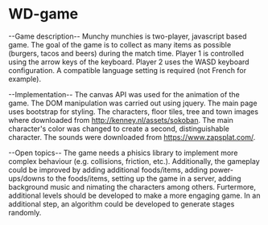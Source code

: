 # WD-game

--Game description--
Munchy munchies is two-player, javascript based game. The goal of the game is to collect as many items as possible (burgers, tacos and beers) during the match time.
Player 1 is controlled using the arrow keys of the keyboard. Player 2 uses the WASD keyboard configuration. A compatible language setting is required (not French for example).

--Implementation--
The canvas API was used for the animation of the game. The DOM manipulation was carried out using jquery. The main page uses bootstrap for styling. The characters, floor tiles, tree and town images where downloaded from http://kenney.nl/assets/sokoban. The main character's color was changed to create a second, distinguishable character. The sounds were downloaded from https://www.zapsplat.com/.

--Open topics--
The game needs a phisics library to implement more complex behaviour (e.g. collisions, friction, etc.). Additionally, the gameplay could be improved by adding additional foods/items, adding power-ups/downs to the foods/items, setting up the game in a server, adding background music and nimating the characters among others. Furtermore, additional levels should be developed to make a more engaging game. In an additional step, an algorithm could be developed to generate stages randomly.
